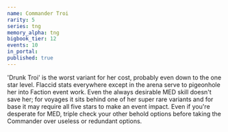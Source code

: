 ```yaml
---
name: Commander Troi
rarity: 5
series: tng
memory_alpha: tng
bigbook_tier: 12
events: 10
in_portal:
published: true
---
```


'Drunk Troi' is the worst variant for her cost, probably even down to the one star level. Flaccid stats everywhere except in the arena serve to pigeonhole her into Faction event work. Even the always desirable MED skill doesn't save her; for voyages it sits behind one of her super rare variants and for base it may require all five stars to make an event impact. Even if you're desperate for MED, triple check your other behold options before taking the Commander over useless or redundant options.
